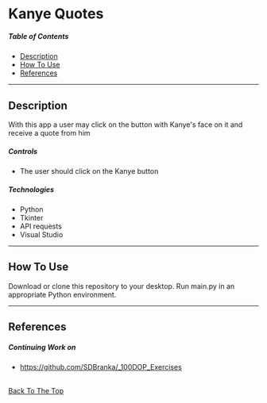 # Kanye Quotes 

##### Table of Contents

- [Description](#description)
- [How To Use](#how-to-use)
- [References](#references)

---

## Description

With this app a user may click on the button with Kanye's face on it and receive a quote from him

##### Controls

- The user should click on the Kanye button

##### Technologies

- Python
- Tkinter
- API requests
- Visual Studio

---

## How To Use

Download or clone this repository to your desktop. Run main.py in an appropriate Python environment.

---

## References

##### Continuing Work on

- https://github.com/SDBranka/_100DOP_Exercises

\
[Back To The Top](#kanye-quotes)